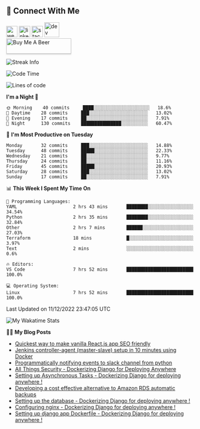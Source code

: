 ## :speech_balloon: Connect With Me
[<img src='https://cdn.jsdelivr.net/npm/simple-icons@3.0.1/icons/cloudbees.svg' alt='website' height='30'>](https://ashiqur-rahman-buet16.herokuapp.com/)
[<img src='https://cdn.jsdelivr.net/npm/simple-icons@3.0.1/icons/linkedin.svg' alt='linkedin' height='30'>](https://www.linkedin.com/in/ashiq-buet16/)
[<img src='https://cdn.jsdelivr.net/npm/simple-icons@3.0.1/icons/stackoverflow.svg' alt='stackoverflow' height='30'>](https://stackoverflow.com/users/10498418/because-im-batman)
[<img src='https://cdn.jsdelivr.net/npm/simple-icons@3.0.1/icons/dev-dot-to.svg' alt='dev' height='40'>](https://dev.to/ashiqursuperfly)  
<a href="https://www.buymeacoffee.com/ashiqurrahman" target="_blank"><img src="https://www.buymeacoffee.com/assets/img/custom_images/orange_img.png" alt="Buy Me A Beer" style="height: 41px !important;width: 174px !important;box-shadow: 0px 3px 2px 0px rgba(190, 190, 190, 0.5) !important;-webkit-box-shadow: 0px 3px 2px 0px rgba(190, 190, 190, 0.5) !important;" ></a>
<!--
[<img src='https://cdn.jsdelivr.net/npm/simple-icons@3.0.1/icons/instagram.svg' alt='instagram' height='40'>](https://www.instagram.com/ashiqursuperfly/)
[<img src='https://cdn.jsdelivr.net/npm/simple-icons@3.0.1/icons/github.svg' alt='github' height='40'>](https://github.com/ashiqursuperfly)  
-->
![Streak Info](https://github-readme-streak-stats.herokuapp.com/?user=ashiqursuperfly)

<!--START_SECTION:waka-->
![Code Time](http://img.shields.io/badge/Code%20Time-944%20hrs%2020%20mins-blue)

![Lines of code](https://img.shields.io/badge/From%20Hello%20World%20I%27ve%20Written-280%20Thousand%20lines%20of%20code-blue)

**I'm a Night 🦉** 

```text
🌞 Morning    40 commits     ████░░░░░░░░░░░░░░░░░░░░░   18.6% 
🌆 Daytime    28 commits     ███░░░░░░░░░░░░░░░░░░░░░░   13.02% 
🌃 Evening    17 commits     ██░░░░░░░░░░░░░░░░░░░░░░░   7.91% 
🌙 Night      130 commits    ███████████████░░░░░░░░░░   60.47%

```
📅 **I'm Most Productive on Tuesday** 

```text
Monday       32 commits     ███░░░░░░░░░░░░░░░░░░░░░░   14.88% 
Tuesday      48 commits     █████░░░░░░░░░░░░░░░░░░░░   22.33% 
Wednesday    21 commits     ██░░░░░░░░░░░░░░░░░░░░░░░   9.77% 
Thursday     24 commits     ██░░░░░░░░░░░░░░░░░░░░░░░   11.16% 
Friday       45 commits     █████░░░░░░░░░░░░░░░░░░░░   20.93% 
Saturday     28 commits     ███░░░░░░░░░░░░░░░░░░░░░░   13.02% 
Sunday       17 commits     ██░░░░░░░░░░░░░░░░░░░░░░░   7.91%

```


📊 **This Week I Spent My Time On** 

```text
💬 Programming Languages: 
YAML                     2 hrs 43 mins       ████████░░░░░░░░░░░░░░░░░   34.54% 
Python                   2 hrs 35 mins       ████████░░░░░░░░░░░░░░░░░   32.84% 
Other                    2 hrs 7 mins        ██████░░░░░░░░░░░░░░░░░░░   27.03% 
Terraform                18 mins             █░░░░░░░░░░░░░░░░░░░░░░░░   3.97% 
Text                     2 mins              ░░░░░░░░░░░░░░░░░░░░░░░░░   0.6%

🔥 Editors: 
VS Code                  7 hrs 52 mins       █████████████████████████   100.0%

💻 Operating System: 
Linux                    7 hrs 52 mins       █████████████████████████   100.0%

```


 Last Updated on 11/12/2022 23:47:05 UTC
<!--END_SECTION:waka-->

![My Wakatime Stats](https://github-readme-stats.vercel.app/api/wakatime?username=ashiqursuperfly&layout=compact)

✍🏻 **My Blog Posts** 
<!-- BLOG-POST-LIST:START -->
- [Quickest way to make vanilla React.js app SEO friendly](https://dev.to/ashiqursuperfly/quickest-way-to-make-vanilla-reactjs-app-seo-friendly-5717)
- [Jenkins controller-agent &lpar;master-slave&rpar; setup in 10 minutes using Docker](https://dev.to/ashiqursuperfly/jenkins-controller-agent-master-slave-setup-in-10-minutes-using-docker-2a78)
- [Programmatically notifying events to slack channel from python](https://dev.to/ashiqursuperfly/programmatically-notifying-events-to-slack-channel-from-python-1oik)
- [All Things Security - Dockerizing Django for Deploying Anywhere](https://dev.to/ashiqursuperfly/all-things-security-dockerizing-django-for-deploying-anywhere-5eo2)
- [Setting up Asynchronous Tasks - Dockerizing Django for deploying anywhere !](https://dev.to/ashiqursuperfly/setting-up-asynchronous-tasks-32f0)
- [Developing a cost effective alternative to Amazon RDS automatic backups](https://dev.to/ashiqursuperfly/cost-effective-alternative-to-amazon-rds-database-backups-1ll5)
- [Setting up the database - Dockerizing Django for deploying anywhere !](https://dev.to/ashiqursuperfly/setting-up-the-database-dockerizing-django-for-deploying-anywhere-3emg)
- [Configuring nginx - Dockerizing Django for deploying anywhere !](https://dev.to/ashiqursuperfly/setting-up-nginx-dockerizing-django-for-deploying-anywhere-536i)
- [Setting up django app Dockerfile - Dockerizing Django for deploying anywhere !](https://dev.to/ashiqursuperfly/setting-up-django-app-dockerfile-dockerizing-django-for-deploying-anywhere-4mpc)
<!-- BLOG-POST-LIST:END -->

<!-- ![Top Langs](https://github-readme-stats.vercel.app/api/top-langs/?username=ashiqursuperfly&layout=compact) -->
<!--
![Ashiqur's Stats](https://github-readme-stats.vercel.app/api?username=ashiqursuperfly&show_icons=true&theme=nord&count_private=true)
![Top Langs](https://github-readme-stats.vercel.app/api/top-langs/?username=ashiqursuperfly&layout=compact&theme=radical)
![Profile views](https://gpvc.arturio.dev/ashiqursuperfly)
Here are some ideas to get you started:

- 🔭 I’m currently working on ...
- 🌱 I’m currently learning ...
- 👯 I’m looking to collaborate on ...
- 🤔 I’m looking for help with ...
- 💬 Ask me about ...
- 📫 How to reach me: ...
- 😄 Pronouns: ...
- ⚡ Fun fact: ...
-->
